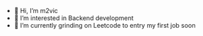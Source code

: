 - 👋 Hi, I’m m2vic
- 👀 I’m interested in Backend development
- 🌱 I’m currently grinding on Leetcode to entry my first job soon

<!---
m2vic/m2vic is a ✨ special ✨ repository because its `README.md` (this file) appears on your GitHub profile.
You can click the Preview link to take a look at your changes.
--->
